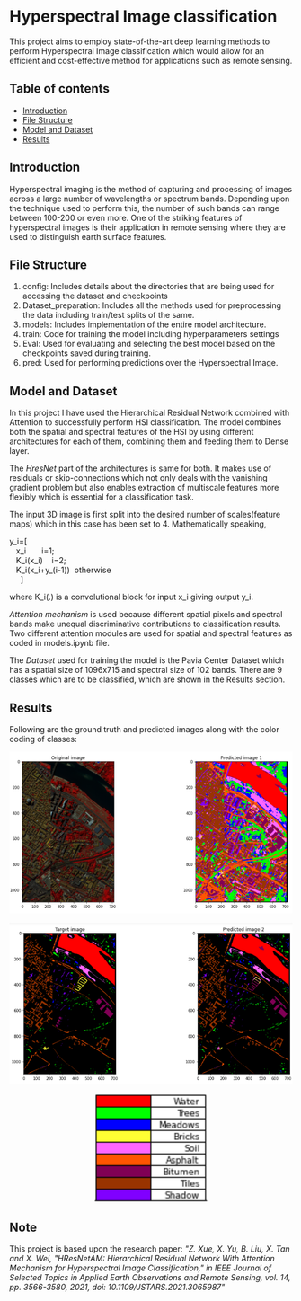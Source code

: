 # Hyperspectral Image classification
This project aims to employ state-of-the-art deep learning methods to perform Hyperspectral Image classification which would allow for an efficient and cost-effective method for applications such as remote sensing.

## Table of contents
* [Introduction](#introduction)
* [File Structure](#file-structure)
* [Model and Dataset](#model-and-dataset)
* [Results](#results)

## Introduction
Hyperspectral imaging is the method of capturing and processing of images across a large number of wavelengths or spectrum bands. Depending upon the technique used to perform this, the number of such bands can range between 100-200 or even more. One of the striking features of hyperspectral images is their application in remote sensing where they are used to distinguish earth surface features.

## File Structure
1. config: Includes details about the directories that are being used for accessing the dataset and checkpoints
2. Dataset_preparation: Includes all the methods used for preprocessing the data including train/test splits of the same.
3. models: Includes implementation of the entire model architecture.
4. train: Code for training the model including hyperparameters settings
5. Eval: Used for evaluating and selecting the best model based on the checkpoints saved during training.
6. pred: Used for performing predictions over the Hyperspectral Image.

## Model and Dataset
In this project I have used the Hierarchical Residual Network combined with Attention to successfully perform HSI classification. The model combines both the spatial and spectral features of the HSI by using different architectures for each of them, combining them and feeding them to Dense layer.

The _HresNet_ part of the architectures is same for both. It makes use of residuals or skip-connections which not only deals with the vanishing gradient problem but also enables extraction of multiscale features more flexibly which is essential for a classification task.

The input 3D image is first split into the desired number of scales(feature maps) which in this case has been set to 4. Mathematically speaking,

y_i=[\
&nbsp;&nbsp;&nbsp;x_i &nbsp;&nbsp;&nbsp;&nbsp;&nbsp;&nbsp;i=1;\
&nbsp;&nbsp;&nbsp;K_i(x_i)&nbsp;&nbsp;&nbsp;&nbsp;i=2;\
&nbsp;&nbsp;&nbsp;K_i(x_i+y_(i-1))&nbsp;&nbsp;otherwise\
&nbsp; &nbsp; &nbsp;]

where K_i(.) is a convolutional block for input x_i giving output y_i.

_Attention mechanism_ is used because different spatial pixels and spectral bands make unequal discriminative contributions to classification results.
Two different attention modules are used for spatial and spectral features as coded in models.ipynb file.

The _Dataset_ used for training the model is the Pavia Center Dataset which has a spatial size of 1096x715 and spectral size of 102 bands. There are 9 classes which are to be classified, which are shown in the Results section.

## Results
Following are the ground truth and predicted images along with the color coding of classes:

![Alt text](Images/org.png?raw=true "Title")

![Alt text](Images/tar.png?raw=true "Title")

<p align="center"> <img src="Images/legends.png", alt=""> </p>

## Note
This project is based upon the research paper: _"Z. Xue, X. Yu, B. Liu, X. Tan and X. Wei, "HResNetAM: Hierarchical Residual Network With Attention Mechanism for Hyperspectral Image Classification," in IEEE Journal of Selected Topics in Applied Earth Observations and Remote Sensing, vol. 14, pp. 3566-3580, 2021, doi: 10.1109/JSTARS.2021.3065987"_
